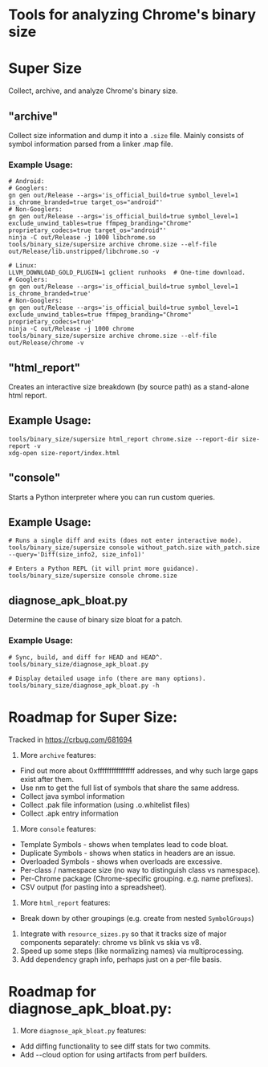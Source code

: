 # Tools for analyzing Chrome's binary size

# Super Size

Collect, archive, and analyze Chrome's binary size.

## "archive"

Collect size information and dump it into a `.size` file. Mainly consists of
symbol information parsed from a linker .map file.

### Example Usage:

    # Android:
    # Googlers:
    gn gen out/Release --args='is_official_build=true symbol_level=1 is_chrome_branded=true target_os="android"'
    # Non-Googlers:
    gn gen out/Release --args='is_official_build=true symbol_level=1 exclude_unwind_tables=true ffmpeg_branding="Chrome" proprietary_codecs=true target_os="android"'
    ninja -C out/Release -j 1000 libchrome.so
    tools/binary_size/supersize archive chrome.size --elf-file out/Release/lib.unstripped/libchrome.so -v

    # Linux:
    LLVM_DOWNLOAD_GOLD_PLUGIN=1 gclient runhooks  # One-time download.
    # Googlers:
    gn gen out/Release --args='is_official_build=true symbol_level=1 is_chrome_branded=true'
    # Non-Googlers:
    gn gen out/Release --args='is_official_build=true symbol_level=1 exclude_unwind_tables=true ffmpeg_branding="Chrome" proprietary_codecs=true'
    ninja -C out/Release -j 1000 chrome
    tools/binary_size/supersize archive chrome.size --elf-file out/Release/chrome -v

## "html_report"

Creates an interactive size breakdown (by source path) as a stand-alone html
report.

## Example Usage:

    tools/binary_size/supersize html_report chrome.size --report-dir size-report -v
    xdg-open size-report/index.html

## "console"

Starts a Python interpreter where you can run custom queries.

## Example Usage:

    # Runs a single diff and exits (does not enter interactive mode).
    tools/binary_size/supersize console without_patch.size with_patch.size --query='Diff(size_info2, size_info1)'

    # Enters a Python REPL (it will print more guidance).
    tools/binary_size/supersize console chrome.size

## diagnose_apk_bloat.py

Determine the cause of binary size bloat for a patch.

### Example Usage:

    # Sync, build, and diff for HEAD and HEAD^.
    tools/binary_size/diagnose_apk_bloat.py

    # Display detailed usage info (there are many options).
    tools/binary_size/diagnose_apk_bloat.py -h

# Roadmap for Super Size:

Tracked in https://crbug.com/681694

1. More `archive` features:

  * Find out more about 0xffffffffffffffff addresses, and why such large
    gaps exist after them.
  * Use nm to get the full list of symbols that share the same address.
  * Collect java symbol information
  * Collect .pak file information (using .o.whitelist files)
  * Collect .apk entry information

1. More `console` features:

  * Template Symbols - shows when templates lead to code bloat.
  * Duplicate Symbols - shows when statics in headers are an issue.
  * Overloaded Symbols - shows when overloads are excessive.
  * Per-class / namespace size (no way to distinguish class vs namespace).
  * Per-Chrome package (Chrome-specific grouping. e.g. name prefixes).
  * CSV output (for pasting into a spreadsheet).

1. More `html_report` features:

  * Break down by other groupings (e.g. create from nested `SymbolGroups`)

1. Integrate with `resource_sizes.py` so that it tracks size of major
   components separately: chrome vs blink vs skia vs v8.
1. Speed up some steps (like normalizing names) via multiprocessing.
1. Add dependency graph info, perhaps just on a per-file basis.

# Roadmap for diagnose_apk_bloat.py:
1. More `diagnose_apk_bloat.py` features:

  * Add diffing functionality to see diff stats for two commits.
  * Add --cloud option for using artifacts from perf builders.
